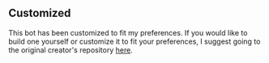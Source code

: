 ## Customized
This bot has been customized to fit my preferences.
If you would like to build one yourself or customize it to fit your preferences, I suggest going to the original creator's repository [here](https://github.com/jef/streetmerchant).
